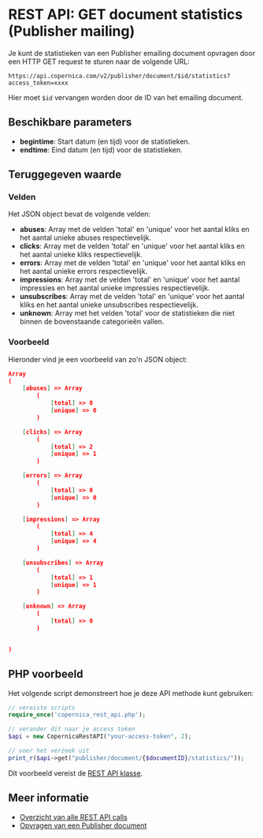 # REST API: GET document statistics (Publisher mailing)

Je kunt de statistieken van een Publisher emailing document opvragen door een HTTP GET request 
te sturen naar de volgende URL:

`https://api.copernica.com/v2/publisher/document/$id/statistics?access_token=xxxx`

Hier moet `$id` vervangen worden door de ID van het emailing document.

## Beschikbare parameters

* **begintime**: Start datum (en tijd) voor de statistieken.
* **endtime**: Eind datum (en tijd) voor de statistieken.

## Teruggegeven waarde

### Velden

Het JSON object bevat de volgende velden:

* **abuses**: Array met de velden 'total' en 'unique' voor het aantal kliks 
en het aantal unieke abuses respectievelijk.
* **clicks**: Array met de velden 'total' en 'unique' voor het aantal kliks 
en het aantal unieke kliks respectievelijk.
* **errors**: Array met de velden 'total' en 'unique' voor het aantal kliks 
en het aantal unieke errors respectievelijk.
* **impressions**: Array met de velden 'total' en 'unique' voor het aantal impressies 
en het aantal unieke impressies respectievelijk.
* **unsubscribes**: Array met de velden 'total' en 'unique' voor het aantal kliks 
en het aantal unieke unsubscribes respectievelijk.
* **unknown**: Array met het velden 'total' voor de statistieken die niet binnen 
de bovenstaande categorieën vallen.

### Voorbeeld

Hieronder vind je een voorbeeld van zo'n JSON object:

```json
Array
(
    [abuses] => Array
        (
            [total] => 0
            [unique] => 0
        )

    [clicks] => Array
        (
            [total] => 2
            [unique] => 1
        )

    [errors] => Array
        (
            [total] => 0
            [unique] => 0
        )

    [impressions] => Array
        (
            [total] => 4
            [unique] => 4
        )

    [unsubscribes] => Array
        (
            [total] => 1
            [unique] => 1
        )

    [unknown] => Array
        (
            [total] => 0
        )


)
```


## PHP voorbeeld

Het volgende script demonstreert hoe je deze API methode kunt gebruiken:

```php
// vereiste scripts
require_once('copernica_rest_api.php');

// verander dit naar je access token
$api = new CopernicaRestAPI("your-access-token", 2);

// voer het verzoek uit
print_r($api->get("publisher/document/{$documentID}/statistics/"));
```

Dit voorbeeld vereist de [REST API klasse](./rest-php).

## Meer informatie

* [Overzicht van alle REST API calls](./rest-api)
* [Opvragen van een Publisher document](./rest-get-publisher-document)

